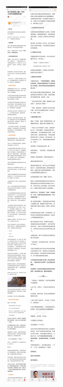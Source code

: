 ![](../../images/2017年05月/GX0523你不是我男人嘛？为什么每句话都要伤我？.jpg)
![](../../images/2017年05月/GX0523你不是我男人嘛？为什么每句话都要伤我？2.jpg)
